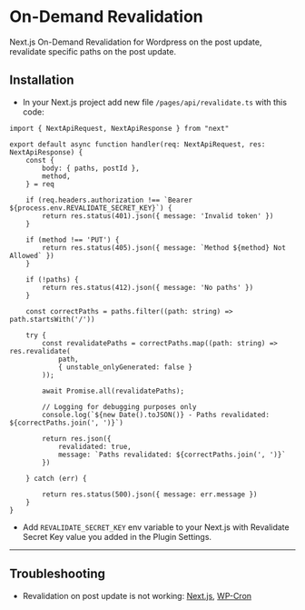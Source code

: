 # On-Demand Revalidation

Next.js On-Demand Revalidation for Wordpress on the post update, revalidate specific paths on the post update.

## Installation
- In your Next.js project add new file `/pages/api/revalidate.ts` with this code:
```
import { NextApiRequest, NextApiResponse } from "next"

export default async function handler(req: NextApiRequest, res: NextApiResponse) {
    const {
        body: { paths, postId },
        method,
    } = req

    if (req.headers.authorization !== `Bearer ${process.env.REVALIDATE_SECRET_KEY}`) {
        return res.status(401).json({ message: 'Invalid token' })
    }

    if (method !== 'PUT') {
        return res.status(405).json({ message: `Method ${method} Not Allowed` })
    }

    if (!paths) {
        return res.status(412).json({ message: 'No paths' })
    }

    const correctPaths = paths.filter((path: string) => path.startsWith('/'))

    try {
        const revalidatePaths = correctPaths.map((path: string) => res.revalidate(
            path,
            { unstable_onlyGenerated: false }
        ));

        await Promise.all(revalidatePaths);

        // Logging for debugging purposes only
        console.log(`${new Date().toJSON()} - Paths revalidated: ${correctPaths.join(', ')}`)

        return res.json({
            revalidated: true,
            message: `Paths revalidated: ${correctPaths.join(', ')}`
        })

    } catch (err) {

        return res.status(500).json({ message: err.message })
    }
}
```
- Add `REVALIDATE_SECRET_KEY` env variable to your Next.js with Revalidate Secret Key value you added in the Plugin Settings.
___

## Troubleshooting

-  Revalidation on post update is not working: [Next.js](https://github.com/wpengine/faustjs/discussions/842), [WP-Cron](https://github.com/gdidentity/on-demand-revalidation/issues/4#issuecomment-1304602677)
